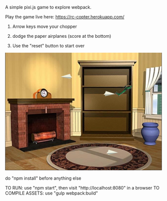 A simple pixi.js game to explore webpack.

Play the game live here: https://rc-copter.herokuapp.com/

1) Arrow keys move your chopper

2) dodge the paper airplanes (score at the bottom)

3) Use the "reset" button to start over

![Alt text](/public/screenshot.png?raw=true "Screenshot")

do "npm install" before anything else

TO RUN: use "npm start", then visit "http://localhost:8080" in a browser
TO COMPILE ASSETS:  use "gulp webpack:build"


